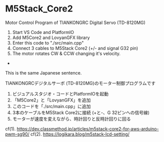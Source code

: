 # M5Stack_Core2

Motor Control Program of TIANKONGRC Digital Servo (TD-8120MG)

1. Start VS Code and PlatformIO
2. Add M5Core2 and LovyanGFX library
3. Enter this code to "./src/main.cpp"
4. Connect 3 cables to M5Stack Core2 (+/- and signal G32 pin)
5. The motor rotates CW & CCW changing it's velocity.

-
This is the same Japanese sentence.

TIANKONGRCデジタルサーボ (TD-8120MG)のモーター制御プログラムです

1. ビジュアルスタジオ・コードとPlatformIOを起動
2. 「M5Core2」と「LovyanGFX」を追加
3. このコードを「./src/main.cpp」に追加
4. 3本のケーブルをM5Stack Core2に接続 (+と-、G 32ピンへの信号線)
5. モーターが速度を変えながら、時計回りと反時計回りに回る



cf(1). https://dev.classmethod.jp/articles/m5stack-core2-for-aws-arduino-pwm-sg90/
cf(2). https://logikara.blog/m5stack-lcd-setting/
